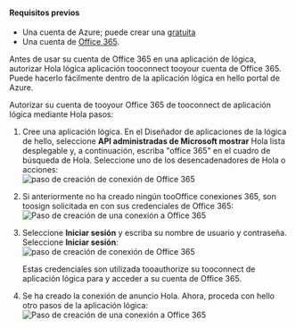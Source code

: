 #### <a name="prerequisites"></a>Requisitos previos
* Una cuenta de Azure; puede crear una [gratuita](https://azure.microsoft.com/free)
* Una cuenta de [Office 365](https://office365.com).  

Antes de usar su cuenta de Office 365 en una aplicación de lógica, autorizar Hola lógica aplicación tooconnect tooyour cuenta de Office 365. Puede hacerlo fácilmente dentro de la aplicación lógica en hello portal de Azure.  

Autorizar su cuenta de tooyour Office 365 de tooconnect de aplicación lógica mediante Hola pasos:

1. Cree una aplicación lógica. En el Diseñador de aplicaciones de la lógica de hello, seleccione **API administradas de Microsoft mostrar** Hola lista desplegable y, a continuación, escriba "office 365" en el cuadro de búsqueda de Hola. Seleccione uno de los desencadenadores de Hola o acciones:  
    ![paso de creación de conexión de Office 365](./media/connectors-create-api-office365-outlook/office365-sendemail.png)  
2. Si anteriormente no ha creado ningún tooOffice conexiones 365, son toosign solicitada en con sus credenciales de Office 365:  
    ![Paso de creación de una conexión a Office 365](./media/connectors-create-api-office365-outlook/office365-signin.png)  
3. Seleccione **Iniciar sesión** y escriba su nombre de usuario y contraseña. Seleccione **Iniciar sesión**:  
    ![paso de creación de conexión de Office 365](./media/connectors-create-api-office365-outlook/office365-usernamepassword.png)
   
    Estas credenciales son utilizada tooauthorize su tooconnect de aplicación lógica para y acceder a su cuenta de Office 365. 
4. Se ha creado la conexión de anuncio Hola. Ahora, proceda con hello otro pasos de la aplicación lógica:   
    ![Paso de creación de una conexión a Office 365](./media/connectors-create-api-office365-outlook/office365-sendemailproperties.png)  

